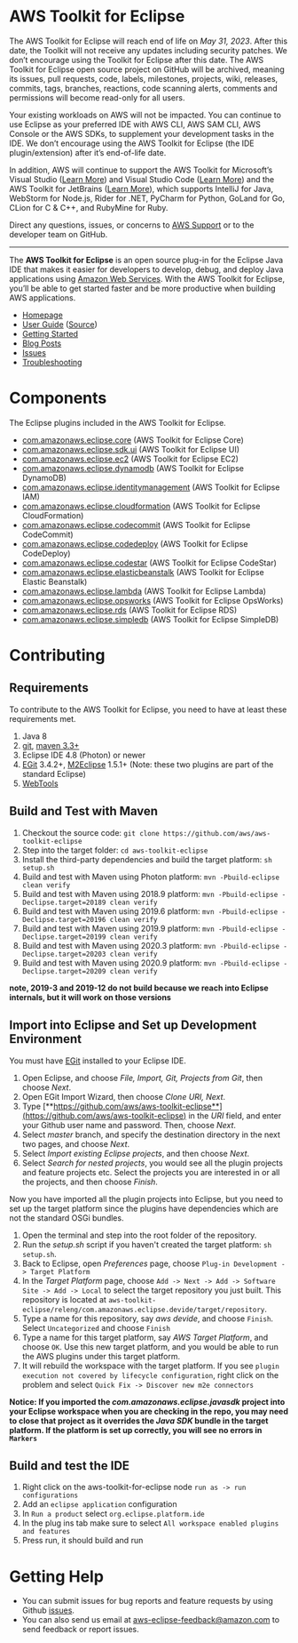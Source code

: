 AWS Toolkit for Eclipse
=======================

The AWS Toolkit for Eclipse will reach end of life on *May 31, 2023*. After this date, the Toolkit will not receive any updates including security patches. We don’t encourage using the Toolkit for Eclipse after this date. The AWS Toolkit for Eclipse open source project on GitHub will be archived, meaning its issues, pull requests, code, labels, milestones, projects, wiki, releases, commits, tags, branches, reactions, code scanning alerts, comments and permissions will become read-only for all users. 

Your existing workloads on AWS will not be impacted. You can continue to use Eclipse as your preferred IDE with AWS CLI, AWS SAM CLI, AWS Console or the AWS SDKs, to supplement your development tasks in the IDE. We don’t encourage using the AWS Toolkit for Eclipse (the IDE plugin/extension) after it’s end-of-life date.

In addition, AWS will continue to support the AWS Toolkit for Microsoft’s Visual Studio ([Learn More](https://aws.amazon.com/visualstudio/)) and Visual Studio Code ([Learn More](https://aws.amazon.com/visualstudiocode/)) and the AWS Toolkit for JetBrains ([Learn More](https://docs.aws.amazon.com/toolkit-for-jetbrains/latest/userguide/welcome.html)), which supports IntelliJ for Java, WebStorm for Node.js, Rider for .NET, PyCharm for Python, GoLand for Go, CLion for C & C++, and RubyMine for Ruby. 

Direct any questions, issues, or concerns to [AWS Support](https://aws.amazon.com/support) or to the developer team on GitHub. 

---

The **AWS Toolkit for Eclipse** is an open source plug-in for the Eclipse Java IDE that makes it easier for developers to develop, debug, and deploy Java applications using [Amazon Web Services](https://aws.amazon.com/). With the AWS Toolkit for Eclipse, you’ll be able to get started faster and be more productive when building AWS applications.

* [Homepage](https://aws.amazon.com/eclipse/)
* [User Guide](http://docs.aws.amazon.com/toolkit-for-eclipse/v1/user-guide/welcome.html) ([Source](https://github.com/awsdocs/aws-toolkit-eclipse-user-guide))
* [Getting Started](http://docs.aws.amazon.com/toolkit-for-eclipse/v1/user-guide/getting-started.html)
* [Blog Posts](https://aws.amazon.com/blogs/developer/category/java/)
* [Issues](https://github.com/aws/aws-toolkit-eclipse/issues)
* [Troubleshooting](http://docs.aws.amazon.com/toolkit-for-eclipse/v1/user-guide/trouble-shooting.html)

# Components

The Eclipse plugins included in the AWS Toolkit for Eclipse.

* [com.amazonaws.eclipse.core](https://github.com/aws/aws-toolkit-eclipse/tree/master/bundles/com.amazonaws.eclipse.core) (AWS Toolkit for Eclipse Core)
* [com.amazonaws.eclipse.sdk.ui](https://github.com/aws/aws-toolkit-eclipse/tree/master/bundles/com.amazonaws.eclipse.sdk.ui) (AWS Toolkit for Eclipse UI)
* [com.amazonaws.eclipse.ec2](https://github.com/aws/aws-toolkit-eclipse/tree/master/bundles/com.amazonaws.eclipse.ec2) (AWS Toolkit for Eclipse EC2)
* [com.amazonaws.eclipse.dynamodb](https://github.com/aws/aws-toolkit-eclipse/tree/master/bundles/com.amazonaws.eclipse.dynamodb) (AWS Toolkit for Eclipse DynamoDB)
* [com.amazonaws.eclipse.identitymanagement](https://github.com/aws/aws-toolkit-eclipse/tree/master/bundles/com.amazonaws.eclipse.identitymanagement) (AWS Toolkit for Eclipse IAM)
* [com.amazonaws.eclipse.cloudformation](https://github.com/aws/aws-toolkit-eclipse/tree/master/bundles/com.amazonaws.eclipse.cloudformation) (AWS Toolkit for Eclipse CloudFormation)
* [com.amazonaws.eclipse.codecommit](https://github.com/aws/aws-toolkit-eclipse/tree/master/bundles/com.amazonaws.eclipse.codecommit) (AWS Toolkit for Eclipse CodeCommit)
* [com.amazonaws.eclipse.codedeploy](https://github.com/aws/aws-toolkit-eclipse/tree/master/bundles/com.amazonaws.eclipse.codedeploy) (AWS Toolkit for Eclipse CodeDeploy)
* [com.amazonaws.eclipse.codestar](https://github.com/aws/aws-toolkit-eclipse/tree/master/bundles/com.amazonaws.eclipse.codestar) (AWS Toolkit for Eclipse CodeStar)
* [com.amazonaws.eclipse.elasticbeanstalk](https://github.com/aws/aws-toolkit-eclipse/tree/master/bundles/com.amazonaws.eclipse.elasticbeanstalk) (AWS Toolkit for Eclipse Elastic Beanstalk)
* [com.amazonaws.eclipse.lambda](https://github.com/aws/aws-toolkit-eclipse/tree/master/bundles/com.amazonaws.eclipse.lambda) (AWS Toolkit for Eclipse Lambda)
* [com.amazonaws.eclipse.opsworks](https://github.com/aws/aws-toolkit-eclipse/tree/master/bundles/com.amazonaws.eclipse.opsworks) (AWS Toolkit for Eclipse OpsWorks)
* [com.amazonaws.eclipse.rds](https://github.com/aws/aws-toolkit-eclipse/tree/master/bundles/com.amazonaws.eclipse.rds) (AWS Toolkit for Eclipse RDS)
* [com.amazonaws.eclipse.simpledb](https://github.com/aws/aws-toolkit-eclipse/tree/master/bundles/com.amazonaws.eclipse.simpledb) (AWS Toolkit for Eclipse SimpleDB)

# Contributing

## Requirements

To contribute to the AWS Toolkit for Eclipse, you need to have at least these requirements met.

1. Java 8
2. [git](https://git-scm.com/), [maven 3.3+](https://maven.apache.org/)
3. Eclipse IDE 4.8 (Photon) or newer
4. [EGit](https://www.eclipse.org/egit/) 3.4.2+, [M2Eclipse](https://www.eclipse.org/m2e/) 1.5.1+ (Note: these two plugins are part of the standard Eclipse)
5. [WebTools](https://www.eclipse.org/webtools/)

## Build and Test with Maven

1. Checkout the source code: ```git clone https://github.com/aws/aws-toolkit-eclipse```
2. Step into the target folder: ```cd aws-toolkit-eclipse```
3. Install the third-party dependencies and build the target platform: ```sh setup.sh```
4. Build and test with Maven using Photon platform: ```mvn -Pbuild-eclipse clean verify```
5. Build and test with Maven using 2018.9 platform: ```mvn -Pbuild-eclipse -Declipse.target=20189 clean verify```
5. Build and test with Maven using 2019.6 platform: ```mvn -Pbuild-eclipse -Declipse.target=20196 clean verify```
5. Build and test with Maven using 2019.9 platform: ```mvn -Pbuild-eclipse -Declipse.target=20199 clean verify```
6. Build and test with Maven using 2020.3 platform: ```mvn -Pbuild-eclipse -Declipse.target=20203 clean verify```
6. Build and test with Maven using 2020.9 platform: ```mvn -Pbuild-eclipse -Declipse.target=20209 clean verify```

**note, 2019-3 and 2019-12 do not build because we reach into Eclipse internals, but it will work on those versions**

## Import into Eclipse and Set up Development Environment

You must have [EGit](https://www.eclipse.org/egit/) installed to your Eclipse IDE.

1. Open Eclipse, and choose *File, Import, Git, Projects from Git*, then choose *Next*.
2. Open EGit Import Wizard, then choose *Clone URI, Next*.
3. Type [**https://github.com/aws/aws-toolkit-eclipse**](https://github.com/aws/aws-toolkit-eclipse) in the *URI* field, and enter your Github user name and password. Then, choose *Next*.
4. Select *master* branch, and specify the destination directory in the next two pages, and choose *Next*.
5. Select *Import existing Eclipse projects*, and then choose *Next*.
6. Select *Search for nested projects*, you would see all the plugin projects and feature projects etc. Select the projects you are interested in or all the projects, and then choose *Finish*.

Now you have imported all the plugin projects into Eclipse, but you need to set up the target platform since the plugins have dependencies which are not the standard OSGi bundles.

1. Open the terminal and step into the root folder of the repository.
2. Run the *setup.sh* script if you haven't created the target platform: ```sh setup.sh```.
3. Back to Eclipse, open *Preferences* page, choose ```Plug-in Development -> Target Platform```
4. In the *Target Platform* page, choose ```Add -> Next -> Add -> Software Site -> Add -> Local``` to select the target repository you just built. This repository is located at ```aws-toolkit-eclipse/releng/com.amazonaws.eclipse.devide/target/repository```.
5. Type a name for this repository, say *aws devide*, and choose ```Finish```. Select ```Uncategorized``` and choose ```Finish```
6. Type a name for this target platform, say *AWS Target Platform*, and choose ```OK```. Use this new target platform, and you would be able to run the AWS plugins under this target platform.
7. It will rebuild the workspace with the target platform. If you see `plugin execution not covered by lifecycle configuration`, right click on the problem and select `Quick Fix -> Discover new m2e connectors`

**Notice: If you imported the *com.amazonaws.eclipse.javasdk* project into your Eclipse workspace when you are checking in the repo, you may need to close that project as it  overrides the *Java SDK* bundle in the target platform. If the platform is set up correctly, you will see no errors in `Markers`**

## Build and test the IDE

1. Right click on the aws-toolkit-for-eclipse node `run as -> run configurations`
2. Add an `eclipse application` configuration
3. In `Run a product` select `org.eclipse.platform.ide`
4. In the plug ins tab make sure to select `All workspace enabled plugins and features`
5. Press run, it should build and run

# Getting Help

* You can submit issues for bug reports and feature requests by using Github [issues](https://github.com/aws/aws-toolkit-eclipse/issues).
* You can also send us email at <aws-eclipse-feedback@amazon.com> to send feedback or report issues.

